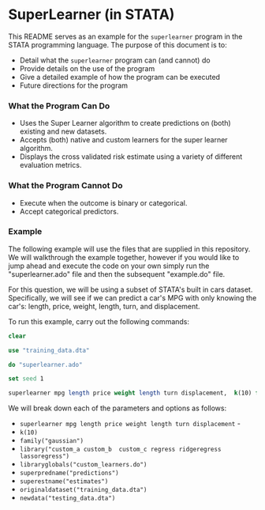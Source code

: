 # SuperLearner (in STATA)


This README serves as an example for the `superlearner` program in the STATA programming language. The purpose of this document is to: 

  - Detail what the `superlearner` program can (and cannot) do 
  - Provide details on the use of the program
  - Give a detailed example of how the program can be executed
  - Future directions for the program

### What the Program Can Do

  - Uses the Super Learner algorithm to create predictions on (both) existing and new datasets.
  - Accepts (both) native and custom learners for the super learner algorithm.
  - Displays the cross validated risk estimate using a variety of different evaluation metrics.
  
### What the Program Cannot Do
 - Execute when the outcome is binary or categorical.
 - Accept categorical predictors.

### Example

The following example will use the files that are supplied in this repository. We will walkthrough the example together, however if you would like to jump ahead and execute the code on your own simply run the "superlearner.ado" file and then the subsequent "example.do" file.

For this question, we will be using a subset of STATA's built in cars dataset. Specifically, we will see if we can predict a car's MPG with only knowing the car's: length, price, weight, length, turn, and displacement.

To run this example, carry out the following commands:

```stata
clear

use "training_data.dta"

do "superlearner.ado"

set seed 1

superlearner mpg length price weight length turn displacement,  k(10) family("gaussian") library("custom_a custom_b  custom_c regress ridgeregress lassoregress") libraryglobals("custom_learners.do") superpredname("predictions") superestname("estimates") originaldataset("training_data.dta") newdata("testing_data.dta")
```
We will break down each of the parameters and options as follows:
- `superlearner mpg length price weight length turn displacement` - 
- `k(10)`
- `family("gaussian")` 
- `library("custom_a custom_b  custom_c regress ridgeregress lassoregress")`
- `libraryglobals("custom_learners.do")`
- `superpredname("predictions")`
- `superestname("estimates")`
- `originaldataset("training_data.dta")`
- `newdata("testing_data.dta")`






